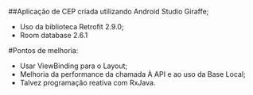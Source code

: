 ##Aplicação de CEP criada utilizando Android Studio Giraffe;
- Uso da biblioteca Retrofit 2.9.0;
- Room database 2.6.1

#Pontos de melhoria:
- Usar ViewBinding para o Layout;
- Melhoria da performance da chamada À API e ao uso da Base Local;
- Talvez programação reativa com RxJava. 
